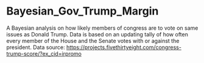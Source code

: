 # Bayesian_Gov_Trump_Margin
A Bayesian analysis on how likely members of congress are to vote on same issues as Donald Trump. Data is based on an updating tally of how often every member of the House and the Senate votes with or against the president. Data source: https://projects.fivethirtyeight.com/congress-trump-score/?ex_cid=irpromo
